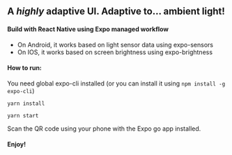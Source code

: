 ## A *highly* adaptive UI. Adaptive to... ambient light!

#### Build with React Native using Expo managed workflow

- On Android, it works based on light sensor data using expo-sensors
- On IOS, it works based on screen brightness using expo-brightness

#### How to run:

You need global expo-cli installed (or you can install it using `npm install -g expo-cli`)
```
yarn install

yarn start
```

Scan the QR code using your phone with the Expo go app installed.
#### Enjoy!
